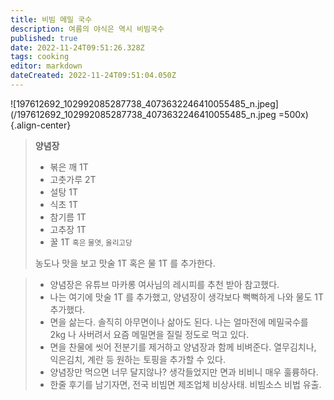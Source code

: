 ```yaml
---
title: 비빔 메밀 국수
description: 여름의 야식은 역시 비빔국수
published: true
date: 2022-11-24T09:51:26.328Z
tags: cooking
editor: markdown
dateCreated: 2022-11-24T09:51:04.050Z
---
```


![197612692_102992085287738_4073632246410055485_n.jpeg](/197612692_102992085287738_4073632246410055485_n.jpeg =500x){.align-center}

> **양념장**
> - 볶은 깨 1T
> - 고춧가루 2T
> - 설탕 1T
> - 식초 1T
> - 참기름 1T
> - 고추장 1T
> - 꿀 1T <small>혹은 물엿, 올리고당</small>
>
> 농도나 맛을 보고 맛술 1T 혹은 물 1T 를 추가한다.

> - 양념장은 유튜브 마카롱 여사님의 레시피를 추천 받아 참고했다.
> - 나는 여기에 맛술 1T 를 추가했고, 양념장이 생각보다 뻑뻑하게 나와 물도 1T 추가했다.
> - 면을 삶는다. 솔직히 아무면이나 삶아도 된다. 나는 얼마전에 메밀국수를 2kg 나 사버려서 요즘 메밀면을 질릴 정도로 먹고 있다.
> - 면을 찬물에 씻어 전분기를 제거하고 양념장과 함께 비벼준다. 열무김치나, 익은김치, 계란 등 원하는 토핑을 추가할 수 있다.
> - 양념장만 먹으면 너무 달지않나? 생각들었지만 면과 비비니 매우 훌륭하다.
> - 한줄 후기를 남기자면, 전국 비빔면 제조업체 비상사태. 비빔소스 비법 유출.

